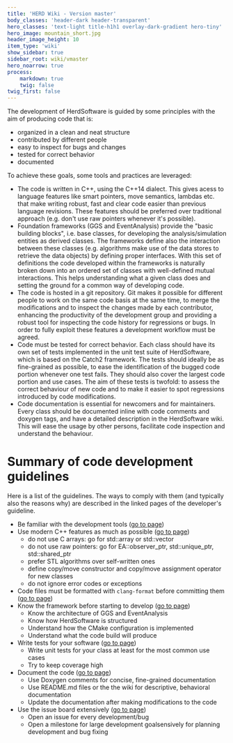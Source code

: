 ```yaml
---
title: 'HERD Wiki - Version master'
body_classes: 'header-dark header-transparent'
hero_classes: 'text-light title-h1h1 overlay-dark-gradient hero-tiny'
hero_image: mountain_short.jpg
header_image_height: 10
item_type: 'wiki'
show_sidebar: true
sidebar_root: wiki/vmaster
hero_noarrow: true
process:
    markdown: true
    twig: false
twig_first: false
---
```


The development of HerdSoftware is guided by some principles with the aim of producing code that is:

* organized in a clean and neat structure
* contributed by different people
* easy to inspect for bugs and changes
* tested for correct behavior
* documented

To achieve these goals, some tools and practices are leveraged:

* The code is written in C++, using the C++14 dialect. This gives acess to language features like smart pointers, move semantics, lambdas etc. that make writing robust, fast and clear code easier than previous language revisions. These features should be preferred over traditional approach (e.g. don't use raw pointers whenever it's possible). 
* Foundation frameworks (GGS and EventAnalysis) provide the "basic building blocks", i.e. base classes, for developing the analysis/simulation entities as derived classes. The frameworks define also the interaction between these classes (e.g. algorithms make use of the data stores to retrieve the data objects) by defining proper interfaces. With this set of definitions the code developed within the frameworks is naturally broken down into an ordered set of classes with well-defined mutual interactions. This helps understanding what a given class does and setting the ground for a common way of developing code.
* The code is hosted in a git repository. Git makes it possible for different people to work on the same code basis at the same time, to merge the modifications and to inspect the changes made by each contributor, enhancing the productivity of the development group and providing a robust tool for inspecting the code history for regressions or bugs. In order to fully exploit these features a development workflow must be agreed.
* Code must be tested for correct behavior. Each class should have its own set of tests implemented in the unit test suite of HerdSoftware, which is based on the Catch2 framework. The tests should ideally be as fine-grained as possible, to ease the identification of the bugged code portion whenever one test fails. They should also cover the largest code portion and use cases. The aim of these tests is twofold: to assess the correct behaviour of new code and to make it easier to spot regressions introduced by code modifications.
* Code documentation is essential for newcomers and for maintainers. Every class should be documented inline with code comments and doxygen tags, and have a detailed description in the HerdSoftware wiki. This will ease the usage by other persons, facilitate code inspection and understand the behaviour.

# Summary of code development guidelines

Here is a list of the guidelines. The ways to comply with them (and typically also the reasons why) are described in the linked pages of the developer's guideline.


* Be familiar with the development tools ([go to page](Developer's-manual/Tools.md))  
* Use modern C++ features as much as possible ([go to page](Developer's-manual/Coding-guidelines.md))
  * do not use C arrays: go for std::array or std::vector
  * do not use raw pointers: go for EA::observer_ptr, std::unique_ptr, std::shared_ptr
  * prefer STL algorithms over self-written ones
  * define copy/move constructor and copy/move assignment operator for new classes
  * do not ignore error codes or exceptions
* Code files must be formatted with `clang-format` before committing them ([go to page](Developer's-manual/Code-formatting.md))  
* Know the framework before starting to develop ([go to page](Developer's-manual/Architecture.md))  
  * Know the architecture of GGS and EventAnalysis
  * Know how HerdSoftware is structured
  * Understand how the CMake configuration is implemented
  * Understand what the code build will produce
* Write tests for your software ([go to page](Developer's-manual/Writing-tests.md))
  * Write unit tests for your class at least for the most common use cases
  * Try to keep coverage high  
* Document the code  ([go to page](Developer's-manual/Writing-documentation.md))  
  * Use Doxygen comments for concise, fine-grained documentation
  * Use README.md files or the the wiki for descriptive, behavioral documentation
  * Update the documentation after making modifications to the code
* Use the issue board extensively ([go to page](Developer's-manual/Tackling-issues.md))
  * Open an issue for every development/bug
  * Open a milestone for large development goalsensively for planning development and bug fixing 
